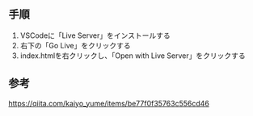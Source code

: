 ## 手順

1. VSCodeに「Live Server」をインストールする
1. 右下の「Go Live」をクリックする
1. index.htmlを右クリックし、「Open with Live Server」をクリックする

## 参考

https://qiita.com/kaiyo_yume/items/be77f0f35763c556cd46
